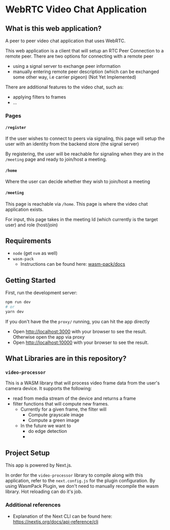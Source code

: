 # WebRTC Video Chat Application

## What is this web application?

A peer to peer video chat application that uses WebRTC.

This web application is a client that will setup an RTC Peer Connection to a remote peer.
There are two options for connecting with a remote peer
- using a signal server to exchange peer information
- manually entering remote peer description (which can be exchanged some other way, i.e carrier pigeon) (Not Yet Implemented)

There are additional features to the video chat, such as:
- applying filters to frames
- ...

### Pages

#### `/register`

If the user wishes to connect to peers via signaling, this page will setup the user with an identity from the backend store (the signal server)

By registering, the user will be reachable for signaling when they are in the `/meeting` page and ready to join/host a meeting.

#### `/home`

Where the user can decide whether they wish to join/host a meeting

#### `/meeting`
This page is reachable via `/home`.
This page is where the video chat application exists.

For input, this page takes in the meeting Id (which currently is the target user) and role (host/join)

## Requirements

- `node` (get `nvm` as well)
- `wasm-pack`
  - Instructions can be found here: [wasm-pack/docs](https://rustwasm.github.io/docs/wasm-pack/prerequisites/index.html)

## Getting Started

First, run the development server:

```bash
npm run dev
# or
yarn dev
```

If you don't have the the `proxy/` running, you can hit the app directly
- Open [http://localhost:3000](http://localhost:3000) with your browser to see the result.
Otherwise open the app via proxy
- Open [http://localhost:10000](http://localhost:10000) with your browser to see the result.

## What Libraries are in this repository?

### `video-processor`

This is a WASM library that will process video frame data from the user's camera device.
It supports the following:
- read from media stream of the device and returns a frame
- filter functions that will compute new frames.
  - Currently for a given frame, the filter will
    - Compute grayscale image
    - Compute a green image
  - In the future we want to
    - do edge detection
    - <insert other Computer Vision Algorithms>


## Project Setup

This app is powered by Next.js.

In order for the `video-processor` library to compile along with this application, refer to the `next.config.js` for the plugin configuration.
By using WasmPack Plugin, we don't need to manually recompile the wasm library. Hot reloading can do it's job.

### Additional references
- Explanation of the Next CLI can be found here: https://nextjs.org/docs/api-reference/cli
